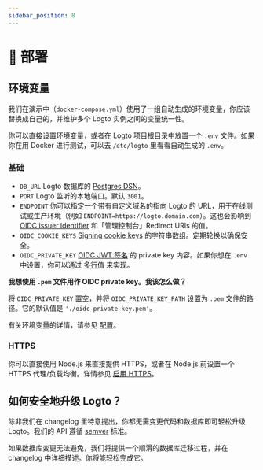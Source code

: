 ```yaml
---
sidebar_position: 8
---
```


# 🚀 部署

## 环境变量

我们在演示中（`docker-compose.yml`）使用了一组自动生成的环境变量，你应该替换成自己的，并维护多个 Logto 实例之间的变量统一性。

你可以直接设置环境变量，或者在 Logto 项目根目录中放置一个 `.env` 文件。如果你在用 Docker 进行测试，可以去 `/etc/logto` 里看看自动生成的 `.env`。

### 基础

- `DB_URL` Logto 数据库的 [Postgres DSN](https://www.postgresql.org/docs/14/libpq-connect.html#id-1.7.3.8.3.6)。
- `PORT` Logto 监听的本地端口。默认 `3001`。
- `ENDPOINT` 你可以指定一个带有自定义域名的指向 Logto 的 URL，用于在线测试或生产环境（例如 `ENDPOINT=https://logto.domain.com`）。这也会影响到 [OIDC issuer identifier](https://openid.net/specs/openid-connect-core-1_0.html#IssuerIdentifier) 和「管理控制台」Redirect URIs 的值。
- `OIDC_COOKIE_KEYS` [Signing cookie keys](https://github.com/panva/node-oidc-provider/blob/main/docs/README.md#cookieskeys) 的字符串数组。定期轮换以确保安全。
- `OIDC_PRIVATE_KEY` [OIDC JWT 签名](https://openid.net/specs/openid-connect-core-1_0.html#Signing) 的 private key 内容。如果你想在 `.env` 中设置，你可以通过 [多行值](https://github.com/motdotla/dotenv#multiline-values) 来实现。

**我想使用 `.pem` 文件用作 OIDC private key。我该怎么做？**

将 `OIDC_PRIVATE_KEY` 置空，并将 `OIDC_PRIVATE_KEY_PATH` 设置为 `.pem` 文件的路径。它的默认值是 `'./oidc-private-key.pem'`。

有关环境变量的详情，请参见 [配置](../../references/core/configuration.md)。

### HTTPS

你可以直接使用 Node.js 来直接提供 HTTPS，或者在 Node.js 前设置一个 HTTPS 代理/负载均衡。详情参见 [启用 HTTPS](../../references/core/configuration.md#启用-https)。

## 如何安全地升级 Logto？

除非我们在 changelog 里特意提出，你都无需变更代码和数据库即可轻松升级 Logto。我们的 API 遵循 [semver](https://semver.org/) 标准。

如果数据库变更无法避免，我们将提供一个顺滑的数据库迁移过程，并在 changelog 中详细描述。你将能轻松完成它。
